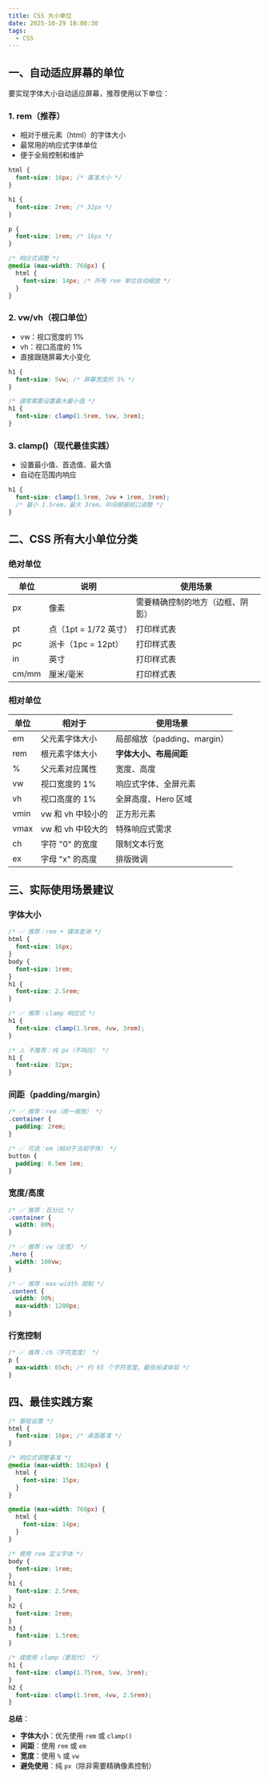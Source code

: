 ```yaml
---
title: CSS 大小单位
date: 2025-10-29 18:00:30
tags:
  - CSS
---
```


## 一、自动适应屏幕的单位

要实现字体大小自动适应屏幕，推荐使用以下单位：

### 1. **rem（推荐）**

- 相对于根元素（html）的字体大小
- 最常用的响应式字体单位
- 便于全局控制和维护

```css
html {
  font-size: 16px; /* 基准大小 */
}

h1 {
  font-size: 2rem; /* 32px */
}

p {
  font-size: 1rem; /* 16px */
}

/* 响应式调整 */
@media (max-width: 768px) {
  html {
    font-size: 14px; /* 所有 rem 单位自动缩放 */
  }
}
```

### 2. **vw/vh（视口单位）**

- vw：视口宽度的 1%
- vh：视口高度的 1%
- 直接跟随屏幕大小变化

```css
h1 {
  font-size: 5vw; /* 屏幕宽度的 5% */
}

/* 通常需要设置最大最小值 */
h1 {
  font-size: clamp(1.5rem, 5vw, 3rem);
}
```

### 3. **clamp()（现代最佳实践）**

- 设置最小值、首选值、最大值
- 自动在范围内响应

```css
h1 {
  font-size: clamp(1.5rem, 2vw + 1rem, 3rem);
  /* 最小 1.5rem，最大 3rem，中间根据视口调整 */
}
```

## 二、CSS 所有大小单位分类

### **绝对单位**

| 单位  | 说明                  | 使用场景                         |
| ----- | --------------------- | -------------------------------- |
| px    | 像素                  | 需要精确控制的地方（边框、阴影） |
| pt    | 点（1pt = 1/72 英寸） | 打印样式表                       |
| pc    | 派卡（1pc = 12pt）    | 打印样式表                       |
| in    | 英寸                  | 打印样式表                       |
| cm/mm | 厘米/毫米             | 打印样式表                       |

### **相对单位**

| 单位 | 相对于            | 使用场景                    |
| ---- | ----------------- | --------------------------- |
| em   | 父元素字体大小    | 局部缩放（padding、margin） |
| rem  | 根元素字体大小    | **字体大小、布局间距**      |
| %    | 父元素对应属性    | 宽度、高度                  |
| vw   | 视口宽度的 1%     | 响应式字体、全屏元素        |
| vh   | 视口高度的 1%     | 全屏高度、Hero 区域         |
| vmin | vw 和 vh 中较小的 | 正方形元素                  |
| vmax | vw 和 vh 中较大的 | 特殊响应式需求              |
| ch   | 字符 "0" 的宽度   | 限制文本行宽                |
| ex   | 字母 "x" 的高度   | 排版微调                    |

## 三、实际使用场景建议

### **字体大小**

```css
/* ✅ 推荐：rem + 媒体查询 */
html {
  font-size: 16px;
}
body {
  font-size: 1rem;
}
h1 {
  font-size: 2.5rem;
}

/* ✅ 推荐：clamp 响应式 */
h1 {
  font-size: clamp(1.5rem, 4vw, 3rem);
}

/* ⚠️ 不推荐：纯 px（不响应） */
h1 {
  font-size: 32px;
}
```

### **间距（padding/margin）**

```css
/* ✅ 推荐：rem（统一缩放） */
.container {
  padding: 2rem;
}

/* ✅ 可选：em（相对于当前字体） */
button {
  padding: 0.5em 1em;
}
```

### **宽度/高度**

```css
/* ✅ 推荐：百分比 */
.container {
  width: 80%;
}

/* ✅ 推荐：vw（全宽） */
.hero {
  width: 100vw;
}

/* ✅ 推荐：max-width 限制 */
.content {
  width: 90%;
  max-width: 1200px;
}
```

### **行宽控制**

```css
/* ✅ 推荐：ch（字符宽度） */
p {
  max-width: 65ch; /* 约 65 个字符宽度，最佳阅读体验 */
}
```

## 四、最佳实践方案

```css
/* 基础设置 */
html {
  font-size: 16px; /* 桌面基准 */
}

/* 响应式调整基准 */
@media (max-width: 1024px) {
  html {
    font-size: 15px;
  }
}

@media (max-width: 768px) {
  html {
    font-size: 14px;
  }
}

/* 使用 rem 定义字体 */
body {
  font-size: 1rem;
}
h1 {
  font-size: 2.5rem;
}
h2 {
  font-size: 2rem;
}
h3 {
  font-size: 1.5rem;
}

/* 或使用 clamp（更现代） */
h1 {
  font-size: clamp(1.75rem, 5vw, 3rem);
}
h2 {
  font-size: clamp(1.5rem, 4vw, 2.5rem);
}
```

**总结**：

- **字体大小**：优先使用 `rem` 或 `clamp()`
- **间距**：使用 `rem` 或 `em`
- **宽度**：使用 `%` 或 `vw`
- **避免使用**：纯 `px`（除非需要精确像素控制）
